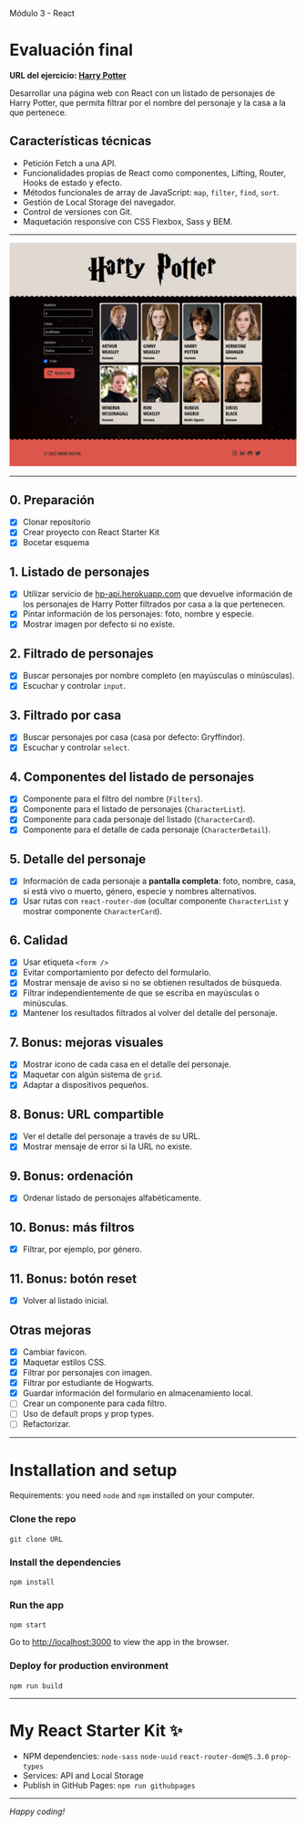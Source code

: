 Módulo 3 - React

# Evaluación final

**URL del ejercicio: [Harry Potter](http://beta.adalab.es/modulo-3-evaluacion-final-mararochafernandez/)**

Desarrollar una página web con React con un listado de personajes de Harry Potter, que permita filtrar por el nombre del personaje y la casa a la que pertenece.

## Características técnicas

- Petición Fetch a una API.
- Funcionalidades propias de React como componentes, Lifting, Router, Hooks de estado y efecto.
- Métodos funcionales de array de JavaScript: `map`, `filter`, `find`, `sort`.
- Gestión de Local Storage del navegador.
- Control de versiones con Git.
- Maquetación responsive con CSS Flexbox, Sass y BEM.

---

![Harry Potter](./react-harry-potter.jpg)

---

## 0. Preparación

- [x] Clonar repositorio
- [x] Crear proyecto con React Starter Kit
- [x] Bocetar esquema

## 1. Listado de personajes

- [x] Utilizar servicio de [hp-api.herokuapp.com](http://hp-api.herokuapp.com/) que devuelve información de los personajes de Harry Potter filtrados por casa a la que pertenecen.
- [x] Pintar información de los personajes: foto, nombre y especie.
- [x] Mostrar imagen por defecto si no existe.

## 2. Filtrado de personajes

- [x] Buscar personajes por nombre completo (en mayúsculas o minúsculas).
- [x] Escuchar y controlar `input`.

## 3. Filtrado por casa

- [x] Buscar personajes por casa (casa por defecto: Gryffindor).
- [x] Escuchar y controlar `select`.

## 4. Componentes del listado de personajes

- [x] Componente para el filtro del nombre (`Filters`).
- [x] Componente para el listado de personajes (`CharacterList`).
- [x] Componente para cada personaje del listado (`CharacterCard`).
- [x] Componente para el detalle de cada personaje (`CharacterDetail`).

## 5. Detalle del personaje

- [x] Información de cada personaje a **pantalla completa**: foto, nombre, casa, si está vivo o muerto, género, especie y nombres alternativos.
- [x] Usar rutas con `react-router-dom` (ocultar componente `CharacterList` y mostrar componente `CharacterCard`).

## 6. Calidad

- [x] Usar etiqueta `<form />`
- [x] Evitar comportamiento por defecto del formulario.
- [x] Mostrar mensaje de aviso si no se obtienen resultados de búsqueda.
- [x] Filtrar independientemente de que se escriba en mayúsculas o minúsculas.
- [x] Mantener los resultados filtrados al volver del detalle del personaje.

## 7. Bonus: mejoras visuales

- [x] Mostrar icono de cada casa en el detalle del personaje.
- [x] Maquetar con algún sistema de `grid`.
- [x] Adaptar a dispositivos pequeños.

## 8. Bonus: URL compartible

- [x] Ver el detalle del personaje a través de su URL.
- [x] Mostrar mensaje de error si la URL no existe.

## 9. Bonus: ordenación

- [x] Ordenar listado de personajes alfabéticamente.

## 10. Bonus: más filtros

- [x] Filtrar, por ejemplo, por género.

## 11. Bonus: botón reset

- [x] Volver al listado inicial.

## Otras mejoras

- [x] Cambiar favicon.
- [x] Maquetar estilos CSS.
- [x] Filtrar por personajes con imagen.
- [x] Filtrar por estudiante de Hogwarts.
- [x] Guardar información del formulario en almacenamiento local.
- [ ] Crear un componente para cada filtro.
- [ ] Uso de default props y prop types.
- [ ] Refactorizar.

---

# Installation and setup

Requirements: you need `node` and `npm` installed on your computer.

### Clone the repo

```
git clone URL
```

### Install the dependencies

```
npm install
```

### Run the app

```
npm start
```

Go to [http://localhost:3000](http://localhost:3000) to view the app in the browser.

### Deploy for production environment

```
npm run build
```

---

# My React Starter Kit ✨

- NPM dependencies: `node-sass` `node-uuid` `react-router-dom@5.3.0` `prop-types`
- Services: API and Local Storage
- Publish in GitHub Pages: `npm run githubpages`

---

_Happy coding!_
